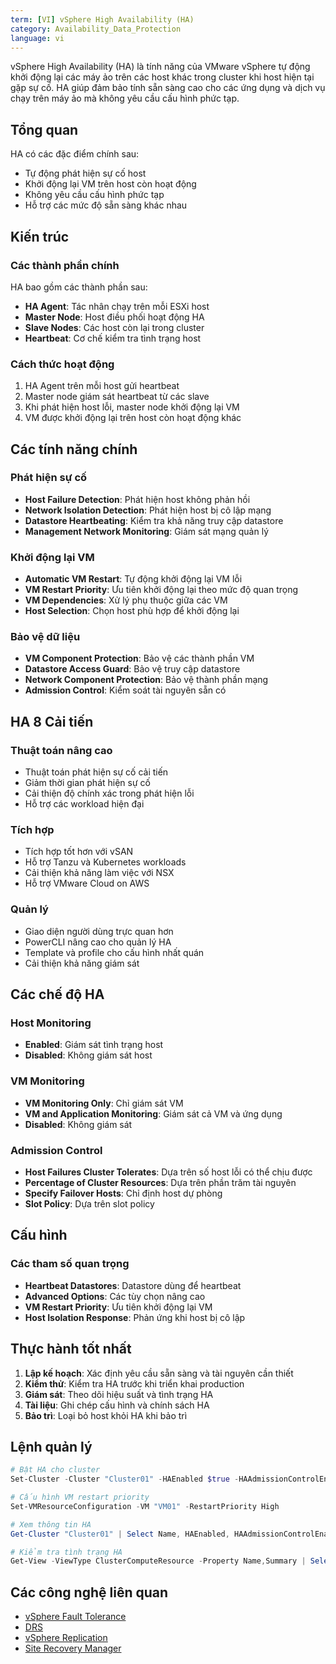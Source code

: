 ```yaml
---
term: [VI] vSphere High Availability (HA)
category: Availability_Data_Protection
language: vi
---
```


vSphere High Availability (HA) là tính năng của VMware vSphere tự động khởi động lại các máy ảo trên các host khác trong cluster khi host hiện tại gặp sự cố. HA giúp đảm bảo tính sẵn sàng cao cho các ứng dụng và dịch vụ chạy trên máy ảo mà không yêu cầu cấu hình phức tạp.

## Tổng quan

HA có các đặc điểm chính sau:
- Tự động phát hiện sự cố host
- Khởi động lại VM trên host còn hoạt động
- Không yêu cầu cấu hình phức tạp
- Hỗ trợ các mức độ sẵn sàng khác nhau

## Kiến trúc

### Các thành phần chính
HA bao gồm các thành phần sau:
- **HA Agent**: Tác nhân chạy trên mỗi ESXi host
- **Master Node**: Host điều phối hoạt động HA
- **Slave Nodes**: Các host còn lại trong cluster
- **Heartbeat**: Cơ chế kiểm tra tình trạng host

### Cách thức hoạt động
1. HA Agent trên mỗi host gửi heartbeat
2. Master node giám sát heartbeat từ các slave
3. Khi phát hiện host lỗi, master node khởi động lại VM
4. VM được khởi động lại trên host còn hoạt động khác

## Các tính năng chính

### Phát hiện sự cố
- **Host Failure Detection**: Phát hiện host không phản hồi
- **Network Isolation Detection**: Phát hiện host bị cô lập mạng
- **Datastore Heartbeating**: Kiểm tra khả năng truy cập datastore
- **Management Network Monitoring**: Giám sát mạng quản lý

### Khởi động lại VM
- **Automatic VM Restart**: Tự động khởi động lại VM lỗi
- **VM Restart Priority**: Ưu tiên khởi động lại theo mức độ quan trọng
- **VM Dependencies**: Xử lý phụ thuộc giữa các VM
- **Host Selection**: Chọn host phù hợp để khởi động lại

### Bảo vệ dữ liệu
- **VM Component Protection**: Bảo vệ các thành phần VM
- **Datastore Access Guard**: Bảo vệ truy cập datastore
- **Network Component Protection**: Bảo vệ thành phần mạng
- **Admission Control**: Kiểm soát tài nguyên sẵn có

## HA 8 Cải tiến

### Thuật toán nâng cao
- Thuật toán phát hiện sự cố cải tiến
- Giảm thời gian phát hiện sự cố
- Cải thiện độ chính xác trong phát hiện lỗi
- Hỗ trợ các workload hiện đại

### Tích hợp
- Tích hợp tốt hơn với vSAN
- Hỗ trợ Tanzu và Kubernetes workloads
- Cải thiện khả năng làm việc với NSX
- Hỗ trợ VMware Cloud on AWS

### Quản lý
- Giao diện người dùng trực quan hơn
- PowerCLI nâng cao cho quản lý HA
- Template và profile cho cấu hình nhất quán
- Cải thiện khả năng giám sát

## Các chế độ HA

### Host Monitoring
- **Enabled**: Giám sát tình trạng host
- **Disabled**: Không giám sát host

### VM Monitoring
- **VM Monitoring Only**: Chỉ giám sát VM
- **VM and Application Monitoring**: Giám sát cả VM và ứng dụng
- **Disabled**: Không giám sát

### Admission Control
- **Host Failures Cluster Tolerates**: Dựa trên số host lỗi có thể chịu được
- **Percentage of Cluster Resources**: Dựa trên phần trăm tài nguyên
- **Specify Failover Hosts**: Chỉ định host dự phòng
- **Slot Policy**: Dựa trên slot policy

## Cấu hình

### Các tham số quan trọng
- **Heartbeat Datastores**: Datastore dùng để heartbeat
- **Advanced Options**: Các tùy chọn nâng cao
- **VM Restart Priority**: Ưu tiên khởi động lại VM
- **Host Isolation Response**: Phản ứng khi host bị cô lập

## Thực hành tốt nhất

1. **Lập kế hoạch**: Xác định yêu cầu sẵn sàng và tài nguyên cần thiết
2. **Kiểm thử**: Kiểm tra HA trước khi triển khai production
3. **Giám sát**: Theo dõi hiệu suất và tình trạng HA
4. **Tài liệu**: Ghi chép cấu hình và chính sách HA
5. **Bảo trì**: Loại bỏ host khỏi HA khi bảo trì

## Lệnh quản lý

```powershell
# Bật HA cho cluster
Set-Cluster -Cluster "Cluster01" -HAEnabled $true -HAAdmissionControlEnabled $true

# Cấu hình VM restart priority
Set-VMResourceConfiguration -VM "VM01" -RestartPriority High

# Xem thông tin HA
Get-Cluster "Cluster01" | Select Name, HAEnabled, HAAdmissionControlEnabled

# Kiểm tra tình trạng HA
Get-View -ViewType ClusterComputeResource -Property Name,Summary | Select Name,Summary.HAEnabled
```

## Các công nghệ liên quan

- [vSphere Fault Tolerance](/glossary/term/fault-tolerance.md)
- [DRS](/glossary/term/drs.md)
- [vSphere Replication](/glossary/term/vsphere-replication.md)
- [Site Recovery Manager](/glossary/term/site-recovery-manager.md)
